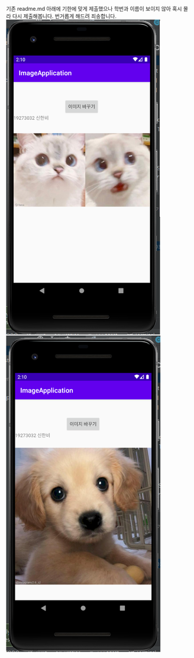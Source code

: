 기존 readme.md 아래에 기한에 맞게 제출했으나 학번과 이름이 보이지 않아 혹시 몰라 다시 제출해봅니다. 번거롭게 해드려 죄송합니다.<br>
 <img src="./png/pic11.PNG">
 <img src="./png/pic12.PNG">
